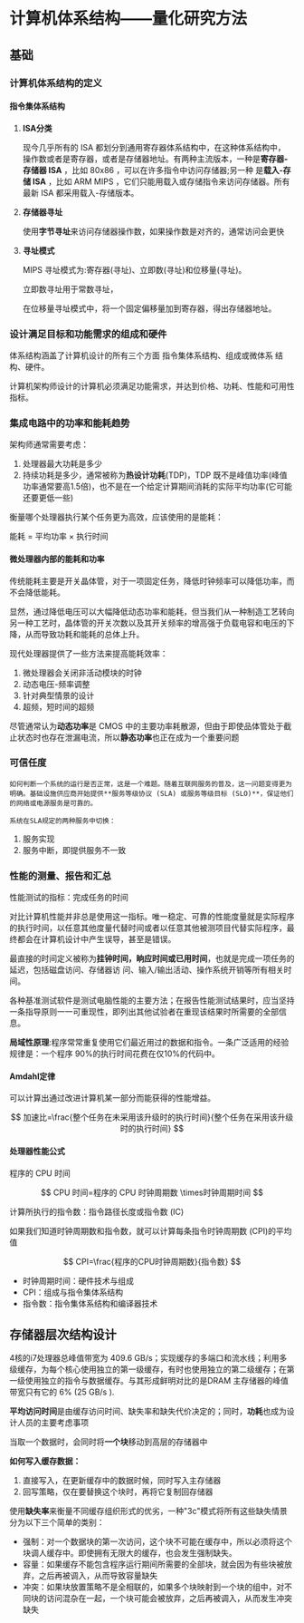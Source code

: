 # 计算机体系结构——量化研究方法

## 基础

### 计算机体系结构的定义

#### 指令集体系结构

1. **ISA分类**

   现今几乎所有的 ISA 都划分到通用寄存器体系结构中，在这种体系结构中， 操作数或者是寄存器，或者是存储器地址。有两种主流版本，一种是**寄存器-存储器 ISA** ，比如 80x86 ，可以在许多指令中访问存储器;另一种 是**载入-存储 ISA** ，比如 ARM MIPS ，它们只能用载入或存储指令来访问存储器。所有最新 ISA 都采用载入-存储版本。
2. **存储器寻址**

   使用**字节寻址**来访问存储器操作数，如果操作数是对齐的，通常访问会更快
3. **寻址模式**

   MIPS 寻址模式为:寄存器(寻址)、立即数(寻址)和位移量(寻址)。

   立即数寻址用于常数寻址，

   在位移量寻址模式中，将一个固定偏移量加到寄存器，得出存储器地址。

### 设计满足目标和功能需求的组成和硬件

体系结构涵盖了计算机设计的所有三个方面 指令集体系结构、组成或微体系 结构、硬件。

计算机架构师设计的计算机必须满足功能需求，并达到价格、功耗、性能和可用性指标。

### 集成电路中的功率和能耗趋势

架构师通常需要考虑：

1. 处理器最大功耗是多少
2. 持续功耗是多少，通常被称为**热设计功耗**(TDP)，TDP 既不是峰值功率(峰值功率通常要高1.5倍)，也不是在一个给定计算期间消耗的实际平均功率(它可能还要更低一些)

衡量哪个处理器执行某个任务更为高效，应该使用的是能耗：

能耗 = 平均功率 $\times$ 执行时间

#### 微处理器内部的能耗和功率

传统能耗主要是开关晶体管，对于一项固定任务，降低时钟频率可以降低功率，而不会降低能耗。

显然，通过降低电压可以大幅降低动态功率和能耗，但当我们从一种制造工艺转向另一种工艺时，晶体管的开关次数以及其开关频率的增高强于负载电容和电压的下降，从而导致功耗和能耗的总体上升。

现代处理器提供了一些方法来提高能耗效率：

1. 微处理器会关闭非活动模块的时钟
2. 动态电压-频率调整
3. 针对典型情景的设计
4. 超频，短时间的超频

尽管通常认为**动态功率**是 CMOS 中的主要功率耗散源，但由于即使品体管处于截止状态时也存在泄漏电流，所以**静态功率**也正在成为一个重要问题

### 可信任度

    如何判断一个系统的运行是否正常，这是一个难题。随着互联网服务的普及，这一问题变得更为明确。基础设施供应商开始提供**服务等级协议 (SLA) 或服务等级目标 (SLO)**，保证他们的网络或电源服务是可靠的。

    系统在SLA规定的两种服务中切换：

1. 服务实现
2. 服务中断，即提供服务不一致

### 性能的测量、报告和汇总

性能测试的指标：完成任务的时间

对比计算机性能并非总是使用这一指标。唯一稳定、可靠的性能度量就是实际程序的执行时间，以任意其他度量代替时间或者以任意其他被测项目代替实际程序，最终都会在计算机设计中产生误导，甚至是错误。

最直接的时间定义被称为**挂钟时间，晌应时间或已用时间**，也就是完成一项任务的延迟，包括磁盘访问、存储器访 问、输入/输出活动、操作系统开销等所有相关时间。

各种基准测试软件是测试电脑性能的主要方法；在报告性能测试结果时，应当坚持一条指导原则一一可重现性，即列出其他试验者在重现该结果时所需要的全部信息。

**局域性原理**:程序常常重复使用它们最近用过的数据和指令。一条广泛适用的经验规律是：一个程序 90%的执行时间花费在仅10%的代码中。

#### Amdahl定律

可以计算出通过改进计算机某一部分而能获得的性能增益。

$$
加速比=\frac{整个任务在未采用该升级时的执行时间}{整个任务在采用该升级时的执行时间}
$$

#### 处理器性能公式

程序的 CPU 时间

$$
CPU 时间=程序的 CPU 时钟周期数 \times时钟周期时间
$$

计算所执行的指令数：指令路径长度或指令数 (IC)

如果我们知道时钟周期数和指令数，就可以计算每条指令时钟周期数 (CPI)的平均值

$$
CPI=\frac{程序的CPU时钟周期数}{指令数}
$$

- 时钟周期时间：硬件技术与组成
- CPI：组成与指令集体系结构
- 指令数：指令集体系结构和编译器技术

## 存储器层次结构设计

4核的i7处理器总峰值带宽为 409.6 GB/s；实现缓存的多端口和流水线；利用多级缓存，为每个核心使用独立的第一级缓存，有时也使用独立的第二级缓存；在第一级使用独立的指令与数据缓存。与其形成鲜明对比的是DRAM 主存储器的峰值带宽只有它的 6% (25 GB/s ).

**平均访问时间**是由缓存访问时间、缺失率和缺失代价决定的；同时，**功耗**也成为设计人员的主要考虑事项

当取一个数据时，会同时将**一个块**移动到高层的存储器中

**如何写入缓存数据：**

1. 直接写入，在更新缓存中的数据时候，同时写入主存储器
2. 回写策略，仅在要替换这个块时，再将它复制回存储器

使用**缺失率**来衡量不同缓存组织形式的优劣，一种"3c"模式将所有这些缺失情景分为以下三个简单的类别：

- 强制：对一个数据块的第一次访问，这个块不可能在缓存中，所以必须将这个块调人缓存中。即使拥有无限大的缓存，也会发生强制缺失。
- 容量：如果缓存不能包含程序运行期间所需要的全部块，就会因为有些块被放弃，之后再被调入，从而导致容量缺失
- 冲突：如果块放置策略不是全相联的，如果多个块映射到一个块的组中，对不同块的访问混杂在一起，一个块可能会被放弃，之后再被调入，从而发生冲突缺失
